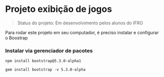 # Projeto exibição de jogos 

> Status do projeto: Em desenvolvimento pelos alunos do IFRO

Para rodar este projeto em seu computador, é preciso instalar e configurar o Boostrap

### Instalar via gerenciador de pacotes

```
npm install bootstrap@5.3.0-alpha1
```

```
gem install bootstrap -v 5.3.0-alpha
```
